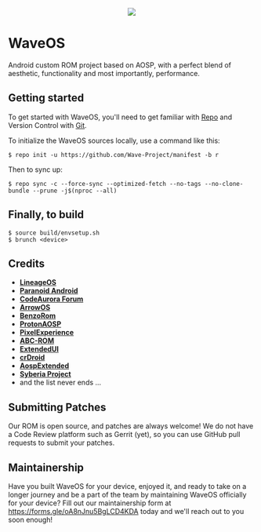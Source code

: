 <p align="center">
  <img src="https://i.imgur.com/HPowUAx.png" />
</p>

# WaveOS

Android custom ROM project based on AOSP, with a perfect blend of aesthetic, functionality and most importantly, performance.

## Getting started

To get started with WaveOS, you'll need to get familiar with [Repo](https://source.android.com/source/using-repo.html) and Version Control with [Git](https://source.android.com/source/version-control.html).

To initialize the WaveOS sources locally, use a command like this:
```
$ repo init -u https://github.com/Wave-Project/manifest -b r
```

Then to sync up:
```
$ repo sync -c --force-sync --optimized-fetch --no-tags --no-clone-bundle --prune -j$(nproc --all)
```

## Finally, to build

```
$ source build/envsetup.sh
$ brunch <device>
```

## Credits

 * [**LineageOS**](https://github.com/LineageOS)
 * [**Paranoid Android**](https://github.com/AOSPA)
 * [**CodeAurora Forum**](https://source.codeaurora.org/quic/la/)
 * [**ArrowOS**](https://github.com/ArrowOS)
 * [**BenzoRom**](https://github.com/BenzoRom)
 * [**ProtonAOSP**](https://github.com/ProtonAOSP)
 * [**PixelExperience**](https://github.com/PixelExperience)
 * [**ABC-ROM**](https://github.com/ezio84)
 * [**ExtendedUI**](https://github.com/Extended-UI/)
 * [**crDroid**](https://github.com/crDroidAndroid)
 * [**AospExtended**](https://github.com/AospExtended)
 * [**Syberia Project**](https://github.com/syberia-project)
 * and the list never ends ...

## Submitting Patches

Our ROM is open source, and patches are always welcome! We do not have a Code Review platform such as Gerrit (yet), so you can use GitHub pull requests to submit your patches.

## Maintainership

Have you built WaveOS for your device, enjoyed it, and ready to take on a longer journey and be a part of the team by maintaining WaveOS officially for your device? Fill out our maintainership form at https://forms.gle/oA8nJnu5BgLCD4KDA today and we'll reach out to you soon enough!
